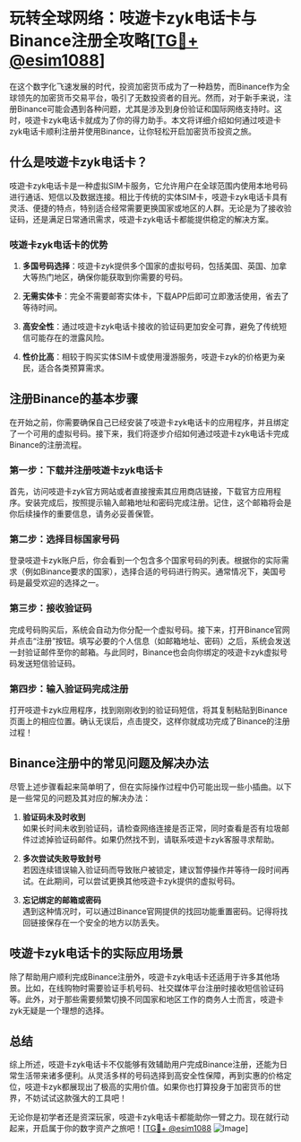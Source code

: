 # 玩转全球网络：吱遊卡zyk电话卡与Binance注册全攻略[[TG💪+ @esim1088](https://t.me/s/esim1088)]

在这个数字化飞速发展的时代，投资加密货币成为了一种趋势，而Binance作为全球领先的加密货币交易平台，吸引了无数投资者的目光。然而，对于新手来说，注册Binance可能会遇到各种问题，尤其是涉及到身份验证和国际网络支持时。这时，吱遊卡zyk电话卡就成为了你的得力助手。本文将详细介绍如何通过吱遊卡zyk电话卡顺利注册并使用Binance，让你轻松开启加密货币投资之旅。

## 什么是吱遊卡zyk电话卡？

吱遊卡zyk电话卡是一种虚拟SIM卡服务，它允许用户在全球范围内使用本地号码进行通话、短信以及数据连接。相比于传统的实体SIM卡，吱遊卡zyk电话卡具有灵活、便捷的特点，特别适合经常需要更换国家或地区的人群。无论是为了接收验证码，还是满足日常通讯需求，吱遊卡zyk电话卡都能提供稳定的解决方案。

### 吱遊卡zyk电话卡的优势

1. **多国号码选择**：吱遊卡zyk提供多个国家的虚拟号码，包括美国、英国、加拿大等热门地区，确保你能获取到你需要的号码。
   
2. **无需实体卡**：完全不需要邮寄实体卡，下载APP后即可立即激活使用，省去了等待时间。

3. **高安全性**：通过吱遊卡zyk电话卡接收的验证码更加安全可靠，避免了传统短信可能存在的泄露风险。

4. **性价比高**：相较于购买实体SIM卡或使用漫游服务，吱遊卡zyk的价格更为亲民，适合各类预算需求。

## 注册Binance的基本步骤

在开始之前，你需要确保自己已经安装了吱遊卡zyk电话卡的应用程序，并且绑定了一个可用的虚拟号码。接下来，我们将逐步介绍如何通过吱遊卡zyk电话卡完成Binance的注册流程。

### 第一步：下载并注册吱遊卡zyk电话卡

首先，访问吱遊卡zyk官方网站或者直接搜索其应用商店链接，下载官方应用程序。安装完成后，按照提示输入邮箱地址和密码完成注册。记住，这个邮箱将会是你后续操作的重要信息，请务必妥善保管。

### 第二步：选择目标国家号码

登录吱遊卡zyk账户后，你会看到一个包含多个国家号码的列表。根据你的实际需求（例如Binance要求的国家），选择合适的号码进行购买。通常情况下，美国号码是最受欢迎的选择之一。

### 第三步：接收验证码

完成号码购买后，系统会自动为你分配一个虚拟号码。接下来，打开Binance官网并点击“注册”按钮。填写必要的个人信息（如邮箱地址、密码）之后，系统会发送一封验证邮件至你的邮箱。与此同时，Binance也会向你绑定的吱遊卡zyk虚拟号码发送短信验证码。

### 第四步：输入验证码完成注册

打开吱遊卡zyk应用程序，找到刚刚收到的验证码短信，将其复制粘贴到Binance页面上的相应位置。确认无误后，点击提交，这样你就成功完成了Binance的注册过程！

## Binance注册中的常见问题及解决办法

尽管上述步骤看起来简单明了，但在实际操作过程中仍可能出现一些小插曲。以下是一些常见的问题及其对应的解决办法：

1. **验证码未及时收到**  
   如果长时间未收到验证码，请检查网络连接是否正常，同时查看是否有垃圾邮件过滤掉验证码邮件。如果仍然找不到，请联系吱遊卡zyk客服寻求帮助。

2. **多次尝试失败导致封号**  
   若因连续错误输入验证码而导致账户被锁定，建议暂停操作并等待一段时间再试。在此期间，可以尝试更换其他吱遊卡zyk提供的虚拟号码。

3. **忘记绑定的邮箱或密码**  
   遇到这种情况时，可以通过Binance官网提供的找回功能重置密码。记得将找回链接保存在一个安全的地方以防丢失。

## 吱遊卡zyk电话卡的实际应用场景

除了帮助用户顺利完成Binance注册外，吱遊卡zyk电话卡还适用于许多其他场景。比如，在线购物时需要验证手机号码、社交媒体平台注册时接收短信验证码等。此外，对于那些需要频繁切换不同国家和地区工作的商务人士而言，吱遊卡zyk无疑是一个理想的选择。

## 总结

综上所述，吱遊卡zyk电话卡不仅能够有效辅助用户完成Binance注册，还能为日常生活带来诸多便利。从灵活多样的号码选择到高安全性保障，再到实惠的价格定位，吱遊卡zyk都展现出了极高的实用价值。如果你也打算投身于加密货币的世界，不妨试试这款强大的工具吧！

无论你是初学者还是资深玩家，吱遊卡zyk电话卡都能助你一臂之力。现在就行动起来，开启属于你的数字资产之旅吧！[[TG💪+ @esim1088](https://t.me/s/esim1088) ![Image](https://i.postimg.cc/4NQfJmqS/Snipaste-2025-05-13-00-14-12.png)]